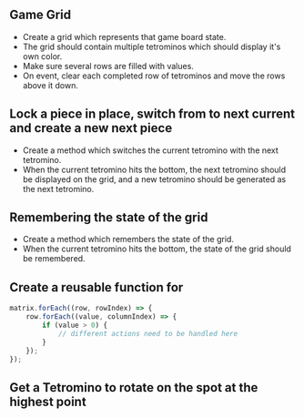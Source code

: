 ## Game Grid

- Create a grid which represents that game board state.
- The grid should contain multiple tetrominos which should display it's own color.
- Make sure several rows are filled with values.
- On event, clear each completed row of tetrominos and move the rows above it down.

## Lock a piece in place, switch from to next current and create a new next piece
- Create a method which switches the current tetromino with the next tetromino.
- When the current tetromino hits the bottom, the next tetromino should be displayed on the grid, and a new tetromino should be generated as the next tetromino.

<a id="markdown-remembering-the-state-of-the-grid" name="remembering-the-state-of-the-grid"></a>

## Remembering the state of the grid
- Create a method which remembers the state of the grid.
- When the current tetromino hits the bottom, the state of the grid should be remembered.



## Create a reusable function for

```js
matrix.forEach((row, rowIndex) => {
    row.forEach((value, columnIndex) => {
        if (value > 0) {
            // different actions need to be handled here
        }
    });
});
```

## Get a Tetromino to rotate on the spot at the highest point

